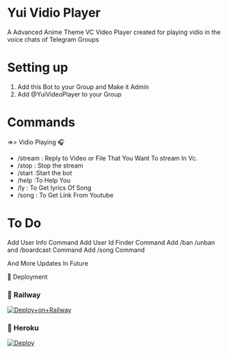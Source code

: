 # Yui Vidio Player
A Advanced Anime Theme VC Video Player created for playing vidio in the voice chats of Telegram Groups

# Setting up
1) Add this Bot to your Group and Make it Admin 
2) Add @YuiVideoPlayer to your Group 

# Commands
=>> Vidio Playing 🎧
- /stream : Reply to Video or File That You Want To stream In Vc.
- /stop  : Stop the stream
- /start :Start the bot
- /help  :To Help You
- /ly   : To Get lyrics Of Song
- /song : To Get Link From Youtube

# To Do
Add User Info Command
Add User Id Finder Command
Add /ban /unban and /boardcast Command
Add /song Command

And  More Updates In Future

🚀 Deployment

### 💜 Railway

[![Deploy+on+Railway](https://railway.app/button.svg)](https://railway.app/new/template?template=https://github.com/Achu2234/YuiVidioPlayer&envs=API_ID,API_HASH,BOT_TOKEN,SESSION_NAME)

### 💜 Heroku

[![Deploy](https://www.herokucdn.com/deploy/button.svg)](https://heroku.com/deploy?template=https://github.com/Achu2234/YuiVidioPlayer)


